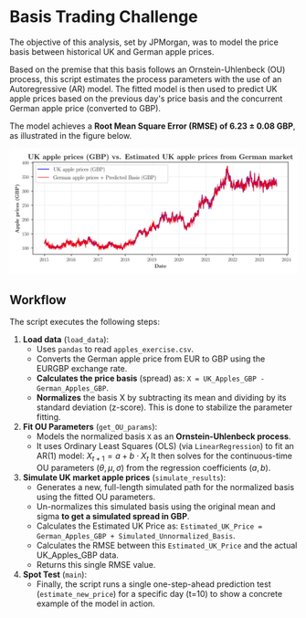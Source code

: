 # Basis Trading Challenge
The objective of this analysis, set by JPMorgan, was to model the price basis between historical UK and German apple prices.

Based on the premise that this basis follows an Ornstein-Uhlenbeck (OU) process, this script estimates the process parameters with the use of an Autoregressive (AR) model. 
The fitted model is then used to predict UK apple prices based on the previous day's price basis and the concurrent German apple price (converted to GBP).

The model achieves a **Root Mean Square Error (RMSE) of 6.23 $\pm$ 0.08 GBP**, as illustrated in the figure below.


![Result graph](/assets/Trading_prediction.svg)
## Workflow
The script executes the following steps:
1. **Load data** (`load_data`):
   * Uses `pandas` to read `apples_exercise.csv`.
   * Converts the German apple price from EUR to GBP using the EURGBP exchange rate.
   * **Calculates the price basis** (spread) as: `X = UK_Apples_GBP - German_Apples_GBP`.
   * **Normalizes** the basis X by subtracting its mean and dividing by its standard deviation (z-score). This is done to stabilize the parameter fitting.
2. **Fit OU Parameters** (`get_OU_params`):
   * Models the normalized basis `X` as an **Ornstein-Uhlenbeck process**.
   * It uses Ordinary Least Squares (OLS) (via `LinearRegression`) to fit an AR(1) model:
     $X_{t+1} = a + b \cdot X_t$
     It then solves for the continuous-time OU parameters ($\theta, \mu, \sigma$) from the regression coefficients ($a, b$).
3. **Simulate UK market apple prices** (`simulate_results`):
   * Generates a new, full-length simulated path for the normalized basis using the fitted OU parameters.
   * Un-normalizes this simulated basis using the original mean and sigma **to get a simulated spread in GBP**.
   * Calculates the Estimated UK Price as: `Estimated_UK_Price = German_Apples_GBP + Simulated_Unnormalized_Basis`.
   * Calculates the RMSE between this `Estimated_UK_Price` and the actual UK_Apples_GBP data.
   * Returns this single RMSE value.
4. **Spot Test** (`main`):
   * Finally, the script runs a single one-step-ahead prediction test (`estimate_new_price`) for a specific day (t=10) to show a concrete example of the model in action.
